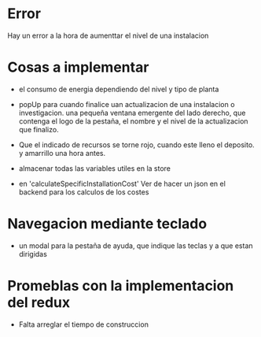 # Error
Hay un error a la hora de aumenttar el nivel de una instalacion




# Cosas a implementar 
- el consumo de energia dependiendo del   nivel y tipo de planta

- popUp para cuando finalice uan actualizacion de una instalacion o investigacion.
  una pequeña ventana emergente del lado derecho, que contenga el logo de la pestaña, el nombre y el nivel de la actualizacion que finalizo.

- Que el indicado de recursos se torne rojo, cuando este lleno el deposito. 
y amarrillo una hora antes.

- almacenar todas las variables utiles en la store  

- en 'calculateSpecificInstallationCost' 
  Ver de hacer un json en el backend para los calculos de los costes 

# Navegacion mediante teclado
- un modal para la pestaña de ayuda, que indique las teclas y a que estan dirigidas 



# Promeblas con la implementacion del redux
-  Falta arreglar el tiempo de construccion


